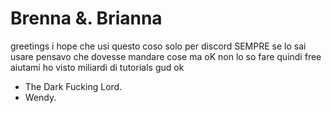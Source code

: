 # Brenna &. Brianna
greetings i hope che usi questo coso solo per discord SEMPRE se lo sai usare
pensavo che dovesse mandare cose ma oK non lo so fare
quindi free aiutami
ho visto miliardi di tutorials
gud
ok
- The Dark Fucking Lord.
- Wendy.
